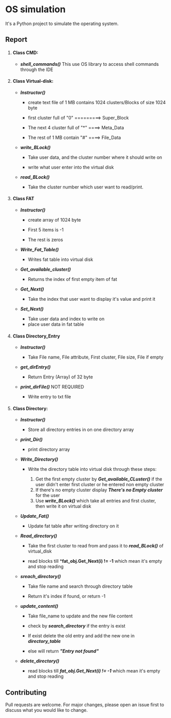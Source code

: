 # OS simulation

It's a Python project to simulate the operating system.



## Report

1. #### **Class CMD:** 

   - ***shell_commands()*** This use OS library to access shell commands through the IDE

     

2. #### **Class Virtual-disk:**

   - ***Instructor()*** 

     - create text file of 1 MB contains 1024 clusters/Blocks of size 1024 byte 

     - first cluster full of "0" =========> Super_Block

     - The next 4 cluster full of "*" ====> Meta_Data

     - The rest of 1 MB contain "#" ====> File_Data

       

   - ***write_BLock()***

     - Take user data, and the cluster number where it should write on

     - write what user enter into the virtual disk

       

   - ***read_BLock()***

     - Take the cluster number which user want to read/print.

       

3. #### Class FAT

   - ***Instructor()*** 

     - create array of 1024 byte

     - First 5 items is -1

     - The rest is zeros

       

   - ***Write_Fat_Table()***

     - Writes fat table into virtual disk

       

   - ***Get_available_cluster()***

     - Returns the index of first empty item of fat

       

   - ***Get_Next()***

     - Take the index that user want to display it's value and print it

       

   - ***Set_Next()***

     - Take user data and index to write on
     - place user data in fat table



4. #### Class Directory_Entry

   - ***Instructor()*** 

     - Take File name, File attribute, First cluster, File size, File if empty

       

   - ***get_dirEntry()***

     - Return Entry (Array) of 32 byte

     

   - ***print_dirFile()*** NOT REQUIRED

     - Write entry to txt file

       

5. #### Class Directory:

   - ***Instructor()*** 

     - Store all directory entries in on one directory array

       

   - ***print_Dir()***

     - print directory array

       

   - ***Write_Directory()***

     - Write the directory table into virtual disk through these steps:

       1. Get the first empty cluster by ***Get_available_CLuster()*** if the user didn't enter first cluster or he entered non empty cluster
       2. If there's no empty cluster display ***There's no Empty cluster*** for the user
       3. Use ***write_BLock()*** which take all entries and first cluster, then write it on virtual disk

       

   - ***Update_Fat()***

     - Update fat table after writing directory on it

       

   - ***Read_directory()***

     - Take the first cluster to read from and pass it to ***read_BLock()*** of virtual_disk

     - read blocks till ***fat_obj.Get_Next(i) != -1** which mean it's empty and stop reading

       

   - ***sreach_directory()***

     - Take file name and search through directory table 

     - Return it's index if found, or return -1

       

   - ***update_content()***

     - Take file_name to update and the new file content

     - check by ***search_directory*** if the entry is exist

     - If exist delete the old entry and add the new one in ***directory_table***

     - else will return ***"Entry not found"***

       

   - ***delete_directory()***

     - read blocks till ***fat_obj.Get_Next(i) != -1*** which mean it's empty and stop reading

## Contributing

Pull requests are welcome. For major changes, please open an issue first to discuss what you would like to change.
